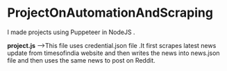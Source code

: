 # ProjectOnAutomationAndScraping
I made projects using Puppeteer in NodeJS . 

**project.js** -->This file uses credential.json file .It first scrapes latest news update from timesofindia website and then writes the news into news.json file and then uses the same news to post on Reddit.
